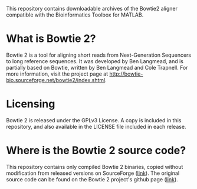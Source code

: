 This repository contains downloadable archives of the Bowtie2 aligner compatible with the Bioinformatics Toolbox for MATLAB.

# What is Bowtie 2?
Bowtie 2 is a tool for aligning short reads from Next-Generation Sequencers to long reference sequences. It was developed by Ben Langmead, and is partially based on Bowtie, written by Ben Langmead and Cole Trapnell. For more information, visit the project page at http://bowtie-bio.sourceforge.net/bowtie2/index.shtml.

# Licensing
Bowtie 2 is released under the GPLv3 License. A copy is included in this repository, and also available in the LICENSE file included in each release.

# Where is the Bowtie 2 source code?
This repository contains only compiled Bowtie 2 binaries, copied without modification from released versions on SourceForge ([link](sourceforge.net/projects/bowtie-bio/)). The original source code can be found on the Bowtie 2 project's github page ([link](https://github.com/BenLangmead/bowtie2)). 
